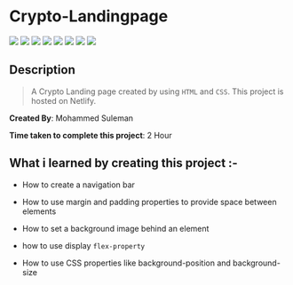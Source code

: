 # Crypto-Landingpage

![](https://img.shields.io/badge/-HTML-orange)
![](https://img.shields.io/badge/-CSS-green)
![](https://img.shields.io/badge/-BACKGROUND--IMAGE-yellowgreen)
![](https://img.shields.io/badge/-MARGIN-lightblue)
![](https://img.shields.io/badge/-FLEX-red)
![](https://img.shields.io/badge/-Padding-blue)
![](https://img.shields.io/badge/-BORDERS-yellowgreen)
![](https://img.shields.io/badge/-NETLIFY-yellow)

## Description

>A Crypto Landing page created by using `HTML` and `CSS`. This project is hosted on Netlify.

**Created By**: Mohammed Suleman

**Time taken to complete this project**: 2 Hour

## What i learned by creating this project :-

- How to create a navigation bar

- How to use margin and padding properties to provide space between elements

- How to set a background image behind an element

- how to use display `flex-property`

- How to use CSS properties like background-position and background-size

<!-- ## [Live-link](https://landing-page-of-crypto.netlify.app/) of the project -->